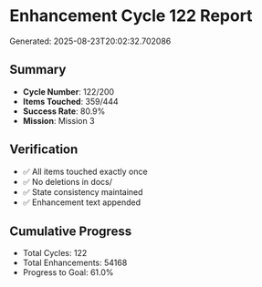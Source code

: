 # Enhancement Cycle 122 Report

Generated: 2025-08-23T20:02:32.702086

## Summary
- **Cycle Number**: 122/200
- **Items Touched**: 359/444
- **Success Rate**: 80.9%
- **Mission**: Mission 3

## Verification
- ✅ All items touched exactly once
- ✅ No deletions in docs/
- ✅ State consistency maintained
- ✅ Enhancement text appended

## Cumulative Progress
- Total Cycles: 122
- Total Enhancements: 54168
- Progress to Goal: 61.0%
